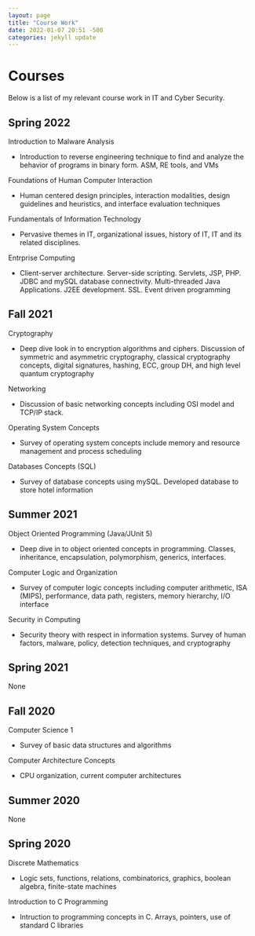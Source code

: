 ```yaml
---
layout: page
title: "Course Work"
date: 2022-01-07 20:51 -500
categories: jekyll update
---
```


# Courses

Below is a list of my relevant course work in IT and Cyber Security.

## Spring 2022
Introduction to Malware Analysis
- Introduction to reverse engineering technique to find and analyze the behavior of programs in binary form. ASM, RE tools, and VMs  

Foundations of Human Computer Interaction
- Human centered design principles, interaction modalities, design guidelines and heuristics, and interface evaluation techniques  

Fundamentals of Information Technology
- Pervasive themes in IT, organizational issues, history of IT, IT and its related disciplines.  

Entrprise Computing
- Client-server architecture. Server-side scripting. Servlets, JSP, PHP. JDBC and mySQL database connectivity. Multi-threaded Java Applications. J2EE development. SSL. Event driven programming  

## Fall 2021
Cryptography
- Deep dive look in to encryption algorithms and ciphers. Discussion of symmetric and asymmetric cryptography, classical cryptography concepts, digital signatures, hashing, ECC, group DH, and high level quantum cryptography  

Networking
- Discussion of basic networking concepts including OSI model and TCP/IP stack.   

Operating System Concepts
- Survey of operating system concepts include memory and resource management and process scheduling   

Databases Concepts (SQL)
- Survey of database concepts using mySQL. Developed database to store hotel information  

## Summer 2021
Object Oriented Programming (Java/JUnit 5)
- Deep dive in to object oriented concepts in programming. Classes, inheritance, encapsulation, polymorphism, generics, interfaces.  

Computer Logic and Organization  
- Survey of computer logic concepts including computer arithmetic, ISA (MIPS), performance, data path, registers, memory hierarchy, I/O interface  

Security in Computing
- Security theory with respect in information systems. Survey of human factors, malware, policy, detection techniques, and cryptography

## Spring 2021
None  

## Fall 2020
Computer Science 1
- Survey of basic data structures and algorithms  

Computer Architecture Concepts
- CPU organization, current computer architectures  

## Summer 2020
None  

## Spring 2020
Discrete Mathematics
- Logic sets, functions, relations, combinatorics, graphics, boolean algebra, finite-state machines  

Introduction to C Programming
- Intruction to programming concepts in C. Arrays, pointers, use of standard C libraries  